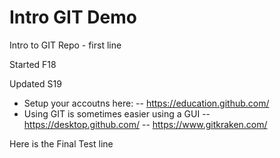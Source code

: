 # Intro GIT Demo

Intro to GIT Repo - first line

Started F18

Updated S19
- Setup your accoutns here:
-- https://education.github.com/
- Using GIT is sometimes easier using a GUI
-- https://desktop.github.com/
-- https://www.gitkraken.com/

Here is the Final Test line